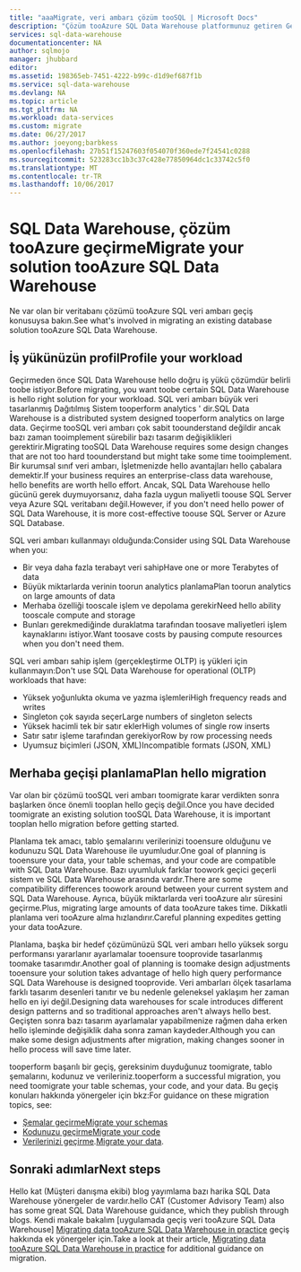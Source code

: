 ```yaml
---
title: "aaaMigrate, veri ambarı çözüm tooSQL | Microsoft Docs"
description: "Çözüm tooAzure SQL Data Warehouse platformunuz getiren Geçiş Kılavuzu."
services: sql-data-warehouse
documentationcenter: NA
author: sqlmojo
manager: jhubbard
editor: 
ms.assetid: 198365eb-7451-4222-b99c-d1d9ef687f1b
ms.service: sql-data-warehouse
ms.devlang: NA
ms.topic: article
ms.tgt_pltfrm: NA
ms.workload: data-services
ms.custom: migrate
ms.date: 06/27/2017
ms.author: joeyong;barbkess
ms.openlocfilehash: 27b51f15247603f054070f360ede7f24541c0288
ms.sourcegitcommit: 523283cc1b3c37c428e77850964dc1c33742c5f0
ms.translationtype: MT
ms.contentlocale: tr-TR
ms.lasthandoff: 10/06/2017
---
```

# <a name="migrate-your-solution-tooazure-sql-data-warehouse"></a><span data-ttu-id="86cfd-103">SQL Data Warehouse, çözüm tooAzure geçirme</span><span class="sxs-lookup"><span data-stu-id="86cfd-103">Migrate your solution tooAzure SQL Data Warehouse</span></span>
<span data-ttu-id="86cfd-104">Ne var olan bir veritabanı çözümü tooAzure SQL veri ambarı geçiş konusuysa bakın.</span><span class="sxs-lookup"><span data-stu-id="86cfd-104">See what's involved in migrating an existing database solution tooAzure SQL Data Warehouse.</span></span> 

## <a name="profile-your-workload"></a><span data-ttu-id="86cfd-105">İş yükünüzün profil</span><span class="sxs-lookup"><span data-stu-id="86cfd-105">Profile your workload</span></span>
<span data-ttu-id="86cfd-106">Geçirmeden önce SQL Data Warehouse hello doğru iş yükü çözümdür belirli toobe istiyor.</span><span class="sxs-lookup"><span data-stu-id="86cfd-106">Before migrating, you want toobe certain SQL Data Warehouse is hello right solution for your workload.</span></span> <span data-ttu-id="86cfd-107">SQL veri ambarı büyük veri tasarlanmış Dağıtılmış Sistem tooperform analytics ' dir.</span><span class="sxs-lookup"><span data-stu-id="86cfd-107">SQL Data Warehouse is a distributed system designed tooperform analytics on large data.</span></span>  <span data-ttu-id="86cfd-108">Geçirme tooSQL veri ambarı çok sabit toounderstand değildir ancak bazı zaman tooimplement sürebilir bazı tasarım değişiklikleri gerektirir.</span><span class="sxs-lookup"><span data-stu-id="86cfd-108">Migrating tooSQL Data Warehouse requires some design changes that are not too hard toounderstand but might take some time tooimplement.</span></span> <span data-ttu-id="86cfd-109">Bir kurumsal sınıf veri ambarı, İşletmenizde hello avantajları hello çabalara demektir.</span><span class="sxs-lookup"><span data-stu-id="86cfd-109">If your business requires an enterprise-class data warehouse, hello benefits are worth hello effort.</span></span> <span data-ttu-id="86cfd-110">Ancak, SQL Data Warehouse hello gücünü gerek duymuyorsanız, daha fazla uygun maliyetli toouse SQL Server veya Azure SQL veritabanı değil.</span><span class="sxs-lookup"><span data-stu-id="86cfd-110">However, if you don't need hello power of SQL Data Warehouse, it is more cost-effective toouse SQL Server or Azure SQL Database.</span></span>

<span data-ttu-id="86cfd-111">SQL veri ambarı kullanmayı olduğunda:</span><span class="sxs-lookup"><span data-stu-id="86cfd-111">Consider using SQL Data Warehouse when you:</span></span>
- <span data-ttu-id="86cfd-112">Bir veya daha fazla terabayt veri sahip</span><span class="sxs-lookup"><span data-stu-id="86cfd-112">Have one or more Terabytes of data</span></span>
- <span data-ttu-id="86cfd-113">Büyük miktarlarda verinin toorun analytics planlama</span><span class="sxs-lookup"><span data-stu-id="86cfd-113">Plan toorun analytics on large amounts of data</span></span>
- <span data-ttu-id="86cfd-114">Merhaba özelliği tooscale işlem ve depolama gerekir</span><span class="sxs-lookup"><span data-stu-id="86cfd-114">Need hello ability tooscale compute and storage</span></span> 
- <span data-ttu-id="86cfd-115">Bunları gerekmediğinde duraklatma tarafından toosave maliyetleri işlem kaynaklarını istiyor.</span><span class="sxs-lookup"><span data-stu-id="86cfd-115">Want toosave costs by pausing compute resources when you don't need them.</span></span>

<span data-ttu-id="86cfd-116">SQL veri ambarı sahip işlem (gerçekleştirme OLTP) iş yükleri için kullanmayın:</span><span class="sxs-lookup"><span data-stu-id="86cfd-116">Don't use SQL Data Warehouse for operational (OLTP) workloads that have:</span></span>
- <span data-ttu-id="86cfd-117">Yüksek yoğunlukta okuma ve yazma işlemleri</span><span class="sxs-lookup"><span data-stu-id="86cfd-117">High frequency reads and writes</span></span>
- <span data-ttu-id="86cfd-118">Singleton çok sayıda seçer</span><span class="sxs-lookup"><span data-stu-id="86cfd-118">Large numbers of singleton selects</span></span>
- <span data-ttu-id="86cfd-119">Yüksek hacimli tek bir satır ekler</span><span class="sxs-lookup"><span data-stu-id="86cfd-119">High volumes of single row inserts</span></span>
- <span data-ttu-id="86cfd-120">Satır satır işleme tarafından gerekiyor</span><span class="sxs-lookup"><span data-stu-id="86cfd-120">Row by row processing needs</span></span>
- <span data-ttu-id="86cfd-121">Uyumsuz biçimleri (JSON, XML)</span><span class="sxs-lookup"><span data-stu-id="86cfd-121">Incompatible formats (JSON, XML)</span></span>


## <a name="plan-hello-migration"></a><span data-ttu-id="86cfd-122">Merhaba geçişi planlama</span><span class="sxs-lookup"><span data-stu-id="86cfd-122">Plan hello migration</span></span>

<span data-ttu-id="86cfd-123">Var olan bir çözümü tooSQL veri ambarı toomigrate karar verdikten sonra başlarken önce önemli tooplan hello geçiş değil.</span><span class="sxs-lookup"><span data-stu-id="86cfd-123">Once you have decided toomigrate an existing solution tooSQL Data Warehouse, it is important tooplan hello migration before getting started.</span></span> 

<span data-ttu-id="86cfd-124">Planlama tek amacı, tablo şemalarını verilerinizi tooensure olduğunu ve kodunuzu SQL Data Warehouse ile uyumludur.</span><span class="sxs-lookup"><span data-stu-id="86cfd-124">One goal of planning is tooensure your data, your table schemas, and your code are compatible with SQL Data Warehouse.</span></span> <span data-ttu-id="86cfd-125">Bazı uyumluluk farklar toowork geçici geçerli sistem ve SQL Data Warehouse arasında vardır.</span><span class="sxs-lookup"><span data-stu-id="86cfd-125">There are some compatibility differences toowork around between your current system and SQL Data Warehouse.</span></span> <span data-ttu-id="86cfd-126">Ayrıca, büyük miktarlarda veri tooAzure alır süresini geçirme.</span><span class="sxs-lookup"><span data-stu-id="86cfd-126">Plus, migrating large amounts of data tooAzure takes time.</span></span> <span data-ttu-id="86cfd-127">Dikkatli planlama veri tooAzure alma hızlandırır.</span><span class="sxs-lookup"><span data-stu-id="86cfd-127">Careful planning expedites getting your data tooAzure.</span></span> 

<span data-ttu-id="86cfd-128">Planlama, başka bir hedef çözümünüzü SQL veri ambarı hello yüksek sorgu performansı yararlanır ayarlamalar tooensure tooprovide tasarlanmış toomake tasarımdır.</span><span class="sxs-lookup"><span data-stu-id="86cfd-128">Another goal of planning is toomake design adjustments tooensure your solution takes advantage of hello high query performance SQL Data Warehouse is designed tooprovide.</span></span> <span data-ttu-id="86cfd-129">Veri ambarları ölçek tasarlama farklı tasarım desenleri tanıtır ve bu nedenle geleneksel yaklaşım her zaman hello en iyi değil.</span><span class="sxs-lookup"><span data-stu-id="86cfd-129">Designing data warehouses for scale introduces different design patterns and so traditional approaches aren't always hello best.</span></span> <span data-ttu-id="86cfd-130">Geçişten sonra bazı tasarım ayarlamalar yapabilmenize rağmen daha erken hello işleminde değişiklik daha sonra zaman kaydeder.</span><span class="sxs-lookup"><span data-stu-id="86cfd-130">Although you can make some design adjustments after migration, making changes sooner in hello process will save time later.</span></span>

<span data-ttu-id="86cfd-131">tooperform başarılı bir geçiş, gereksinim duyduğunuz toomigrate, tablo şemalarını, kodunuz ve verileriniz.</span><span class="sxs-lookup"><span data-stu-id="86cfd-131">tooperform a successful migration, you need toomigrate your table schemas, your code, and your data.</span></span> <span data-ttu-id="86cfd-132">Bu geçiş konuları hakkında yönergeler için bkz:</span><span class="sxs-lookup"><span data-stu-id="86cfd-132">For guidance on these migration topics, see:</span></span>

-  [<span data-ttu-id="86cfd-133">Şemalar geçirme</span><span class="sxs-lookup"><span data-stu-id="86cfd-133">Migrate your schemas</span></span>](sql-data-warehouse-migrate-schema.md)
-  [<span data-ttu-id="86cfd-134">Kodunuzu geçirme</span><span class="sxs-lookup"><span data-stu-id="86cfd-134">Migrate your code</span></span>](sql-data-warehouse-migrate-code.md)
-  <span data-ttu-id="86cfd-135">[Verilerinizi geçirme](sql-data-warehouse-migrate-data.md).</span><span class="sxs-lookup"><span data-stu-id="86cfd-135">[Migrate your data](sql-data-warehouse-migrate-data.md).</span></span> 

<!--
## Perform hello migration


## Deploy hello solution


## Validate hello migration

-->

## <a name="next-steps"></a><span data-ttu-id="86cfd-136">Sonraki adımlar</span><span class="sxs-lookup"><span data-stu-id="86cfd-136">Next steps</span></span>
<span data-ttu-id="86cfd-137">Hello kat (Müşteri danışma ekibi) blog yayımlama bazı harika SQL Data Warehouse yönergeler de vardır.</span><span class="sxs-lookup"><span data-stu-id="86cfd-137">hello CAT (Customer Advisory Team) also has some great SQL Data Warehouse guidance, which they publish through blogs.</span></span>  <span data-ttu-id="86cfd-138">Kendi makale bakalım [uygulamada geçiş veri tooAzure SQL Data Warehouse] [ Migrating data tooAzure SQL Data Warehouse in practice] geçiş hakkında ek yönergeler için.</span><span class="sxs-lookup"><span data-stu-id="86cfd-138">Take a look at their article, [Migrating data tooAzure SQL Data Warehouse in practice][Migrating data tooAzure SQL Data Warehouse in practice] for additional guidance on migration.</span></span>

<!--Image references-->

<!--Article references-->

<!--MSDN references-->

<!--Other Web references-->
[Migrating data tooAzure SQL Data Warehouse in practice]: https://blogs.msdn.microsoft.com/sqlcat/2016/08/18/migrating-data-to-azure-sql-data-warehouse-in-practice/
